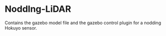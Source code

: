 # Noddlng-LiDAR
Contains the gazebo model file and the gazebo control plugin for a nodding Hokuyo sensor. 
